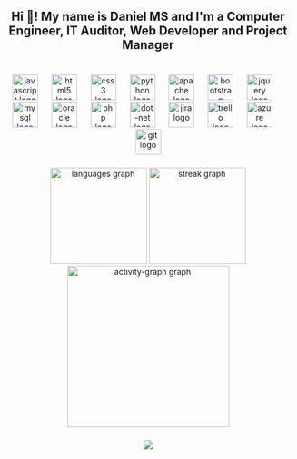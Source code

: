 <h2 align="center">Hi 👋! My name is Daniel MS and I'm a Computer Engineer, IT Auditor, Web Developer and Project Manager</h2>

###

<br clear="both">

<div align="center">
  <img src="https://cdn.jsdelivr.net/gh/devicons/devicon/icons/javascript/javascript-original.svg" height="45" alt="javascript logo"  />
  <img width="16" />
  <img src="https://cdn.jsdelivr.net/gh/devicons/devicon/icons/html5/html5-plain-wordmark.svg" height="45" alt="html5 logo"  />
  <img width="16" />
  <img src="https://cdn.jsdelivr.net/gh/devicons/devicon/icons/css3/css3-plain-wordmark.svg" height="45" alt="css3 logo"  />
  <img width="16" />
  <img src="https://cdn.jsdelivr.net/gh/devicons/devicon/icons/python/python-original-wordmark.svg" height="45" alt="python logo"  />
  <img width="16" />
  <img src="https://cdn.jsdelivr.net/gh/devicons/devicon/icons/apache/apache-original-wordmark.svg" height="45" alt="apache logo"  />
  <img width="16" />
  <img src="https://cdn.jsdelivr.net/gh/devicons/devicon/icons/bootstrap/bootstrap-original-wordmark.svg" height="45" alt="bootstrap logo"  />
  <img width="16" />
  <img src="https://cdn.jsdelivr.net/gh/devicons/devicon/icons/jquery/jquery-plain-wordmark.svg" height="45" alt="jquery logo"  />
  <img width="16" />
  <img src="https://cdn.jsdelivr.net/gh/devicons/devicon/icons/mysql/mysql-plain-wordmark.svg" height="45" alt="mysql logo"  />
  <img width="16" />
  <img src="https://cdn.jsdelivr.net/gh/devicons/devicon/icons/oracle/oracle-original.svg" height="45" alt="oracle logo"  />
  <img width="16" />
  <img src="https://cdn.jsdelivr.net/gh/devicons/devicon/icons/php/php-original.svg" height="45" alt="php logo"  />
  <img width="16" />
  <img src="https://skillicons.dev/icons?i=dotnet" height="45" alt="dot-net logo"  />
  <img width="16" />
  <img src="https://cdn.jsdelivr.net/gh/devicons/devicon/icons/jira/jira-original-wordmark.svg" height="45" alt="jira logo"  />
  <img width="16" />
  <img src="https://cdn.jsdelivr.net/gh/devicons/devicon/icons/trello/trello-plain-wordmark.svg" height="45" alt="trello logo"  />
  <img width="16" />
  <img src="https://skillicons.dev/icons?i=azure" height="45" alt="azure logo"  />
  <img width="16" />
  <img src="https://cdn.jsdelivr.net/gh/devicons/devicon/icons/git/git-plain-wordmark.svg" height="45" alt="git logo"  />
</div>

###

<div align="center">
  <img src="https://github-readme-stats.vercel.app/api/top-langs?username=DaniiMS506&locale=es&hide_title=false&layout=compact&card_width=320&langs_count=6&theme=dracula&hide_border=true&order=2" height="170" alt="languages graph"  />
  <img src="https://streak-stats.demolab.com?user=DaniiMS506&locale=es&mode=daily&theme=dracula&hide_border=true&border_radius=5&order=3" height="170" alt="streak graph"  />
  <img src="https://github-readme-activity-graph.vercel.app/graph?username=DaniiMS506&radius=16&theme=react&area=true&order=5&hide_border=true" height="285" alt="activity-graph graph"  />
</div>

###


###

<div align="center">
  <img src="https://profile-counter.glitch.me/DaniiMS506/count.svg?"  />
</div>

###

